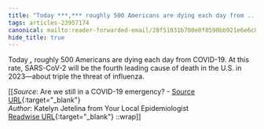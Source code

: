 ```yaml
---
title: "Today ***,*** roughly 500 Americans are dying each day from ..."
tags: articles-23957174
canonical: mailto:reader-forwarded-email/28f51031b700e0f8590bb921e6e6c886
hide_title: true
---
```


Today ***,*** roughly 500 Americans are dying each day from COVID-19. At this rate, SARS-CoV-2 will be the fourth leading cause of death in the U.S. in 2023—about triple the threat of influenza.


[[_Source_: Are we still in a COVID-19 emergency? - [Source URL](mailto:reader-forwarded-email/28f51031b700e0f8590bb921e6e6c886){:target="_blank"}<br>
_Author_: Katelyn Jetelina from Your Local Epidemiologist<br>
[Readwise URL](https://readwise.io/open/468297558){:target="_blank"}
::wrap]]